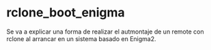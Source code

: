 # rclone_boot_enigma

Se va a explicar una forma de realizar el autmontaje de un remote con 
rclone al arrancar en un sistema basado en Enigma2.



